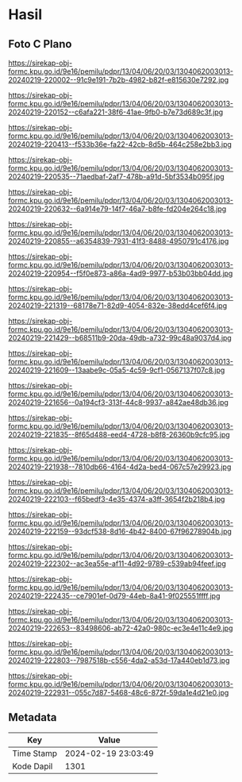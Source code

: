 # Hasil

## Foto C Plano

https://sirekap-obj-formc.kpu.go.id/9e16/pemilu/pdpr/13/04/06/20/03/1304062003013-20240219-220002--91c9e191-7b2b-4982-b82f-e815630e7292.jpg

https://sirekap-obj-formc.kpu.go.id/9e16/pemilu/pdpr/13/04/06/20/03/1304062003013-20240219-220152--c6afa221-38f6-41ae-9fb0-b7e73d689c3f.jpg

https://sirekap-obj-formc.kpu.go.id/9e16/pemilu/pdpr/13/04/06/20/03/1304062003013-20240219-220413--f533b36e-fa22-42cb-8d5b-464c258e2bb3.jpg

https://sirekap-obj-formc.kpu.go.id/9e16/pemilu/pdpr/13/04/06/20/03/1304062003013-20240219-220535--71aedbaf-2af7-478b-a91d-5bf3534b095f.jpg

https://sirekap-obj-formc.kpu.go.id/9e16/pemilu/pdpr/13/04/06/20/03/1304062003013-20240219-220632--6a914e79-14f7-46a7-b8fe-fd204e264c18.jpg

https://sirekap-obj-formc.kpu.go.id/9e16/pemilu/pdpr/13/04/06/20/03/1304062003013-20240219-220855--a6354839-7931-41f3-8488-4950791c4176.jpg

https://sirekap-obj-formc.kpu.go.id/9e16/pemilu/pdpr/13/04/06/20/03/1304062003013-20240219-220954--f5f0e873-a86a-4ad9-9977-b53b03bb04dd.jpg

https://sirekap-obj-formc.kpu.go.id/9e16/pemilu/pdpr/13/04/06/20/03/1304062003013-20240219-221319--68178e71-82d9-4054-832e-38edd4cef6f4.jpg

https://sirekap-obj-formc.kpu.go.id/9e16/pemilu/pdpr/13/04/06/20/03/1304062003013-20240219-221429--b68511b9-20da-49db-a732-99c48a9037d4.jpg

https://sirekap-obj-formc.kpu.go.id/9e16/pemilu/pdpr/13/04/06/20/03/1304062003013-20240219-221609--13aabe9c-05a5-4c59-9cf1-0567137f07c8.jpg

https://sirekap-obj-formc.kpu.go.id/9e16/pemilu/pdpr/13/04/06/20/03/1304062003013-20240219-221656--0a194cf3-313f-44c8-9937-a842ae48db36.jpg

https://sirekap-obj-formc.kpu.go.id/9e16/pemilu/pdpr/13/04/06/20/03/1304062003013-20240219-221835--8f65d488-eed4-4728-b8f8-26360b9cfc95.jpg

https://sirekap-obj-formc.kpu.go.id/9e16/pemilu/pdpr/13/04/06/20/03/1304062003013-20240219-221938--7810db66-4164-4d2a-bed4-067c57e29923.jpg

https://sirekap-obj-formc.kpu.go.id/9e16/pemilu/pdpr/13/04/06/20/03/1304062003013-20240219-222103--f65bedf3-4e35-4374-a3ff-3654f2b218b4.jpg

https://sirekap-obj-formc.kpu.go.id/9e16/pemilu/pdpr/13/04/06/20/03/1304062003013-20240219-222159--93dcf538-8d16-4b42-8400-67f96278904b.jpg

https://sirekap-obj-formc.kpu.go.id/9e16/pemilu/pdpr/13/04/06/20/03/1304062003013-20240219-222302--ac3ea55e-af11-4d92-9789-c539ab94feef.jpg

https://sirekap-obj-formc.kpu.go.id/9e16/pemilu/pdpr/13/04/06/20/03/1304062003013-20240219-222435--ce7901ef-0d79-44eb-8a41-9f025551ffff.jpg

https://sirekap-obj-formc.kpu.go.id/9e16/pemilu/pdpr/13/04/06/20/03/1304062003013-20240219-222653--83498606-ab72-42a0-980c-ec3e4e11c4e9.jpg

https://sirekap-obj-formc.kpu.go.id/9e16/pemilu/pdpr/13/04/06/20/03/1304062003013-20240219-222803--7987518b-c556-4da2-a53d-17a440eb1d73.jpg

https://sirekap-obj-formc.kpu.go.id/9e16/pemilu/pdpr/13/04/06/20/03/1304062003013-20240219-222931--055c7d87-5468-48c6-872f-59da1e4d21e0.jpg


## Metadata

| Key        | Value               |
| ---------- | ------------------- |
| Time Stamp | 2024-02-19 23:03:49 |
| Kode Dapil | 1301                |



